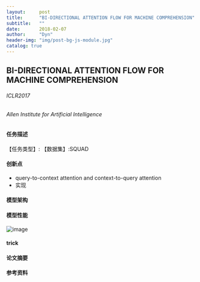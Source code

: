 ```yaml
---
layout:     post
title:      "BI-DIRECTIONAL ATTENTION FLOW FOR MACHINE COMPREHENSION"
subtitle:   ""
date:       2018-02-07
author:     "Dyn"
header-img: "img/post-bg-js-module.jpg"
catalog: true
---
```

## BI-DIRECTIONAL ATTENTION FLOW FOR MACHINE COMPREHENSION
###### ICLR2017
###### Allen Institute for Artificial Intelligence

#### 任务描述
【任务类型】:
【数据集】:SQUAD

#### 创新点
* query-to-context attention and context-to-query attention 
* 实现 
#### 模型架构

#### 模型性能
![image](https://note.youdao.com/yws/public/resource/c941817d01a5a905cf4e7ece6b7ecebb/xmlnote/WEBRESOURCE494bdc8636bb491d81fb1091a1ebb3d5/2546)

#### trick


#### 论文摘要

#### 参考资料
